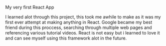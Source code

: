 My very first React App 

I learned alot through this project, this took me awhile to make as it was my first ever attempt at making anything in React.
Google became my best friend during this proccess, searching through multiple web pages and referencing various tutorial videos.
React is not easy but i learned to love it and can see myself using this framework alot in the future.
